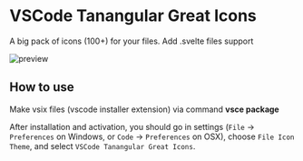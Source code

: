 # VSCode Tanangular Great Icons

A big pack of icons (100+) for your files.
Add .svelte files support


![preview](https://github.com/tanangular/vscode-tanangular-great-icons/blob/master/Screen%20Shot%202562-05-13%20at%2015.04.14.png?raw=true)


## How to use
Make vsix files (vscode installer extension) via command
**vsce package**

After installation and activation, you should go in settings (`File` → `Preferences` on Windows, or `Code` → `Preferences` on OSX), choose `File Icon Theme`, and select `VSCode Tanangular Great Icons`.

